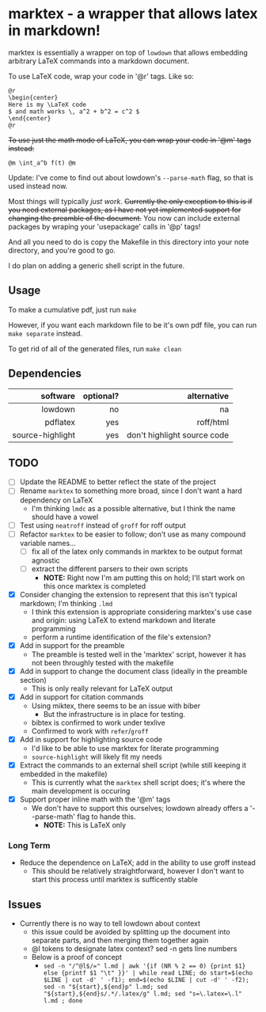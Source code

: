# marktex - a wrapper that allows latex in markdown!

marktex is essentially a wrapper on top of `lowdown` that
allows embedding arbitrary LaTeX commands  into a
markdown document.

To use LaTeX code, wrap your code in '@r' tags.
Like so:

```
@r
\begin{center}
Here is my \LaTeX code
$ and math works \, a^2 + b^2 = c^2 $
\end{center}
@r
```

~~To use just the math mode of LaTeX, you can wrap your code in '@m' tags instead:~~

```
@m \int_a^b f(t) @m
```
Update: I've come to find out about lowdown's `--parse-math` flag, so that is used instead now.


Most things will typically *just work*.
~~Currently the only exception to this is if you need external packages,
as I have not yet implemented support for changing the preamble of the document.~~
You now can include external packages by wraping your 'usepackage' calls in '@p' tags!

And all you need to do is copy the Makefile in this directory
into your note directory, and you're good to go.

I do plan on adding a generic shell script in the future.

## Usage
To make a cumulative pdf, just run `make`

However, if you want each markdown file to be it's own
pdf file, you can run `make separate` instead.

To get rid of all of the generated files, run `make clean`

## Dependencies

software         | optional? | alternative
----:            | -----:    | --:
lowdown          | no        | na
pdflatex         | yes       | roff/html
source-highlight | yes       | don't highlight source code


## TODO
- [ ] Update the README to better reflect the state of the project
- [ ] Rename `marktex` to something more broad, since I don't want a hard dependency on LaTeX
	- I'm thinking `lmdc` as a possible alternative, but I think the name should have a vowel
- [ ] Test using `neatroff` instead of `groff` for roff output
- [ ] Refactor `marktex` to be easier to follow; don't use as many compound variable names...
	- [ ] fix all of the latex only commands in marktex to be output format agnostic
	- [ ] extract the different parsers to their own scripts
		- **NOTE:** Right now I'm am putting this on hold; I'll start work on this once marktex is completed
- [x] Consider changing the extension to represent that this isn't typical markdown; I'm thinking `.lmd`
	- I think this extension is appropriate considering marktex's use case and origin: using LaTeX to extend markdown and literate programming
	- perform a runtime identification of the file's extension?
- [x] Add in support for the preamble
	- The preamble is tested well in the 'marktex' script, however it has not been throughly tested with the makefile
- [x] Add in support to change the document class (ideally in the preamble section)
	- This is only really relevant for LaTeX output
- [x] Add in support for citation commands
	- Using miktex, there seems to be an issue with biber
		- But the infrastructure is in place for testing.
	- bibtex is confirmed to work under texlive
	- Confirmed to work with `refer`/`groff`
- [x] Add in support for highlighting source code
	- I'd like to be able to use marktex for literate programming
	- `source-highlight` will likely fit my needs
- [x] Extract the commands to an external shell script (while still keeping it embedded in the makefile)
	- This is currently what the `marktex` shell script does; it's where the main development is occuring
- [x] Support proper inline math with the '@m' tags
	- We don't have to support this ourselves; lowdown already offers a '--parse-math' flag to hande this.
		- **NOTE:** This is LaTeX only

### Long Term
- Reduce the dependence on LaTeX; add in the ability to use groff instead
	- This should be relatively straightforward, however I don't want to start this process until marktex is sufficently stable

## Issues
- Currently there is no way to tell lowdown about context
	- this issue could be avoided by splitting up the document into separate parts, and then merging them together again
	- @l tokens to designate latex context? sed -n gets line numbers
	- Below is a proof of concept
		-  `sed -n "/^@l$/=" l.md | awk '{if (NR % 2 == 0) {print $1} else {printf $1 "\t" }}' | while read LINE; do start=$(echo $LINE | cut -d' ' -f1); end=$(echo $LINE | cut -d' ' -f2); sed -n "${start},${end}p" l.md; sed "${start},${end}s/.*/.latex/g" l.md; sed "s=\.latex=\.l" l.md ; done`

